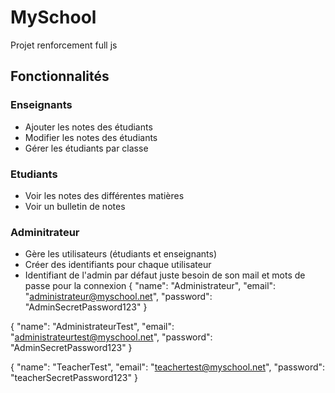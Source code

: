 # MySchool

Projet renforcement full js

## Fonctionnalités

### Enseignants

- Ajouter les notes des étudiants
- Modifier les notes des étudiants
- Gérer les étudiants par classe

### Etudiants

- Voir les notes des différentes matières
- Voir un bulletin de notes


### Adminitrateur

- Gère les utilisateurs (étudiants et enseignants)
- Créer des identifiants pour chaque utilisateur
- Identifiant de l'admin par défaut juste besoin de son mail et mots de passe pour la connexion
{
  "name": "Administrateur",
  "email": "administrateur@myschool.net",
  "password": "AdminSecretPassword123"
}

{
  "name": "AdministrateurTest",
  "email": "administrateurtest@myschool.net",
  "password": "AdminSecretPassword123"
}

{
  "name": "TeacherTest",
  "email": "teachertest@myschool.net",
  "password": "teacherSecretPassword123"
}